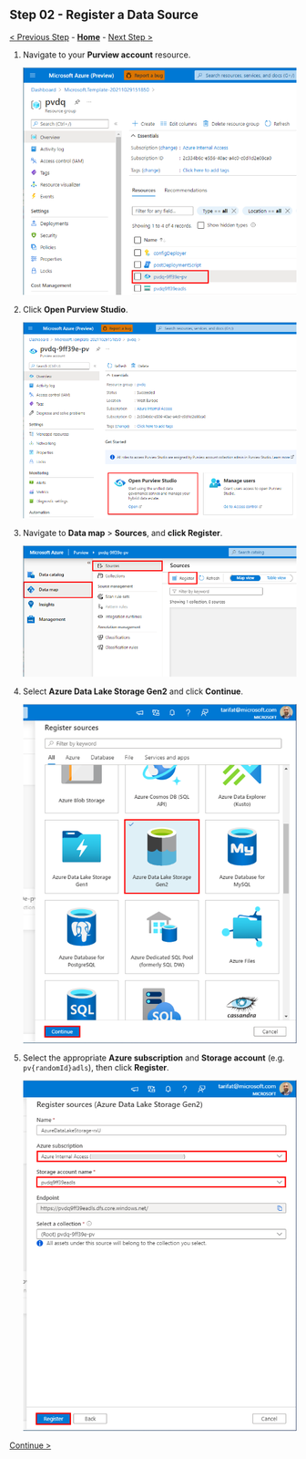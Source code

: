 ## Step 02 - Register a Data Source

[< Previous Step](../steps/step01.md) - **[Home](../README.md)** - [Next Step >](../steps/step03.md)


1. Navigate to your **Purview account** resource.

    ![](/images/0004.png)

2. Click **Open Purview Studio**.

    ![](/images/0005.png)

3. Navigate to **Data map** > **Sources**, and **click Register**.

    ![](/images/0006.png)

4. Select **Azure Data Lake Storage Gen2** and click **Continue**.

    ![](/images/0007.png)

5. Select the appropriate **Azure subscription** and **Storage account** (e.g. `pv{randomId}adls`), then click **Register**.

    ![](/images/0008.png)

[Continue >](../steps/step03.md)
